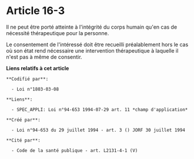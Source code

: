 # Article 16-3

Il ne peut être porté atteinte à l'intégrité du corps humain qu'en cas de nécessité thérapeutique pour la personne.

Le consentement de l'intéressé doit être recueilli préalablement hors le cas où son état rend nécessaire une intervention
thérapeutique à laquelle il n'est pas à même de consentir.

**Liens relatifs à cet article**

	**Codifié par**:

	  - Loi n°1803-03-08

	**Liens**:

	  - SPEC_APPLI: Loi n°94-653 1994-07-29 art. 11 *champ d'application*

	**Créé par**:

	  - Loi n°94-653 du 29 juillet 1994 - art. 3 () JORF 30 juillet 1994

	**Cité par**:

	  - Code de la santé publique - art. L2131-4-1 (V)

